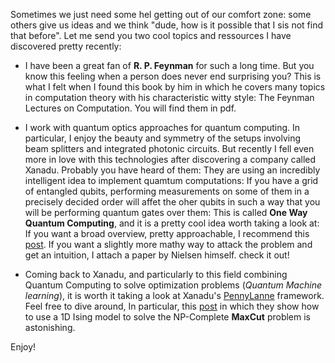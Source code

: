 Sometimes we just need some hel getting out of our comfort zone: some others give us ideas and we think "dude, how is it possible that I sis not find that before". Let me send you two cool topics and ressources I have discovered pretty recently:

- I have been a great fan of **R. P. Feynman** for such a long time. But you know this feeling when a person does never end surprising you?
This is what I felt when I found this book by him in which he covers many topics in computation theory with his characteristic witty style: The Feynman Lectures on Computation. You will find them in pdf.

- I work with quantum optics approaches for quantum computing. In particular, I enjoy the beauty and symmetry of the setups involving beam splitters and integrated photonic circuits. But recently I fell even more in love with this technologies after discovering a company called Xanadu. Probably you have heard of them: They are using an incredibly intelligent idea to implement quamtum computations: If you have a grid of entangled qubits, performing measurements on some of them in a precisely decided order will affet the oher qubits in such a way that you will be performing quantum gates over them: This is called **One Way Quantum Computing**, and it is a pretty cool idea worth taking a look at: If you want a broad overview, pretty approachable, I recommend this [post](https://medium.com/xanaduai/from-a-state-of-light-to-state-of-the-art-the-photonic-path-to-millions-of-qubits-c0e08ca1cb21). If you want a slightly more mathy way to attack the problem and get an intuition, I attach a paper by Nielsen himself. check it out!

- Coming back to Xanadu, and particularly to this field combining Quantum Computing to solve optimization problems (*Quantum Machine learning*), it is worth it taking a look at Xanadu's [PennyLanne](https://pennylane.ai) framework. Feel free to dive around, In particular, this [post](https://pennylane.ai/qml/demos/tutorial_qaoa_maxcut.html) in which they show how to use a 1D Ising model to solve the NP-Complete **MaxCut** problem is astonishing.

Enjoy!
